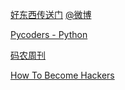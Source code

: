 [好东西传送门](http://hao.memect.com/) [@微博](http://weibo.com/haoawesome)

[Pycoders - Python](http://pycoders.com/)

[码农周刊](http://weekly.manong.io/issues/)

[How To Become Hackers](http://www.catb.org/esr/faqs/hacker-howto.html)


